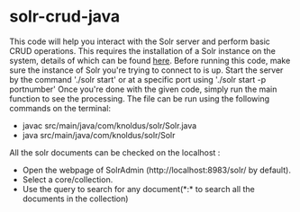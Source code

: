 # solr-crud-java
This code will help you interact with the Solr server and perform basic CRUD operations. This requires the installation of a Solr instance on the system, details of which can be found <a href ="https://lucene.apache.org/solr/guide/6_6/installing-solr.html#installing-solr"> here</a>.
Before running this code, make sure the instance of Solr you're trying to connect to is up. Start the server by the command './solr start' or at a specific port using './solr start -p portnumber'
Once you're done with the given code, simply run the main function to see the processing. The file can be run using the following commands on the terminal:
- javac src/main/java/com/knoldus/solr/Solr.java
- java src/main/java/com/knoldus/solr/Solr<br/>

All the solr documents can be checked on the localhost :
- Open the webpage of SolrAdmin (http://localhost:8983/solr/ by default).
- Select a core/collection.
- Use the query to search for any document(\*:\* to search all the documents in the collection)
